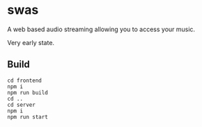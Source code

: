 # swas
A web based audio streaming allowing you to access your music.

Very early state.

## Build
```
cd frontend
npm i
npm run build
cd ..
cd server
npm i
npm run start
```


